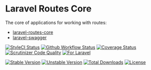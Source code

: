 # Laravel Routes Core

The core of applications for working with routes:

* [laravel-routes-core](https://github.com/andrey-helldar/laravel-routes-core)
* [laravel-swagger](https://github.com/andrey-helldar/laravel-swagger)

[![StyleCI Status][badge_styleci]][link_styleci]
[![Github Workflow Status][badge_build]][link_build]
[![Coverage Status][badge_coverage]][link_scrutinizer]
[![Scrutinizer Code Quality][badge_quality]][link_scrutinizer]
[![For Laravel][badge_laravel]][link_packagist]

[![Stable Version][badge_stable]][link_packagist]
[![Unstable Version][badge_unstable]][link_packagist]
[![Total Downloads][badge_downloads]][link_packagist]
[![License][badge_license]][link_license]


[badge_build]:      https://img.shields.io/github/workflow/status/andrey-helldar/laravel-routes-core/phpunit?style=flat-square

[badge_coverage]:   https://img.shields.io/scrutinizer/coverage/g/andrey-helldar/laravel-routes-core.svg?style=flat-square

[badge_downloads]:  https://img.shields.io/packagist/dt/andrey-helldar/laravel-routes-core.svg?style=flat-square

[badge_laravel]:    https://img.shields.io/badge/Laravel-5.x%20%7C%206.x%20%7C%207.x%20%7C%208.x-orange.svg?style=flat-square

[badge_license]:    https://img.shields.io/packagist/l/andrey-helldar/laravel-routes-core.svg?style=flat-square

[badge_quality]:    https://img.shields.io/scrutinizer/g/andrey-helldar/laravel-routes-core.svg?style=flat-square

[badge_stable]:     https://img.shields.io/github/v/release/andrey-helldar/laravel-routes-core?label=stable&style=flat-square

[badge_styleci]:    https://styleci.io/repos/310315732/shield

[badge_unstable]:   https://img.shields.io/badge/unstable-dev--master-orange?style=flat-square

[link_build]:       https://github.com/andrey-helldar/laravel-routes-core/actions

[link_license]:     LICENSE

[link_packagist]:   https://packagist.org/packages/andrey-helldar/laravel-routes-core

[link_scrutinizer]: https://scrutinizer-ci.com/g/andrey-helldar/laravel-routes-core

[link_styleci]:     https://github.styleci.io/repos/310315732

